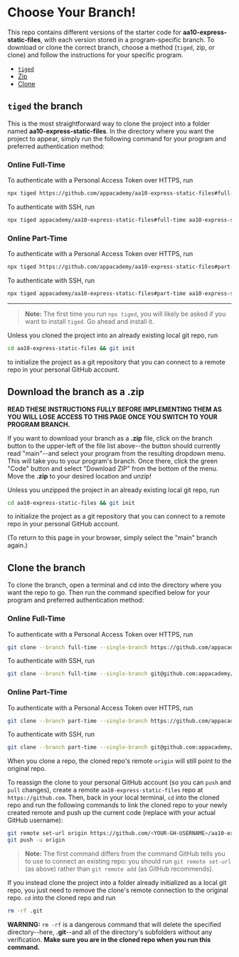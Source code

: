 # Choose Your Branch!

This repo contains different versions of the starter code for **aa10-express-static-files**,
with each version stored in a program-specific branch. To download or clone the
correct branch, choose a method (`tiged`, zip, or clone) and follow the
instructions for your specific program.

* [`tiged`](#tiged-the-branch)
* [Zip](#download-the-branch-as-a-zip)
* [Clone](#clone-the-branch)

## `tiged` the branch

This is the most straightforward way to clone the project into a folder named
**aa10-express-static-files**. In the directory where you want the project to appear, simply
run the following command for your program and preferred authentication method:

### Online Full-Time

To authenticate with a Personal Access Token over HTTPS, run

```sh
npx tiged https://github.com/appacademy/aa10-express-static-files#full-time aa10-express-static-files
```

To authenticate with SSH, run

```sh
npx tiged appacademy/aa10-express-static-files#full-time aa10-express-static-files
```

### Online Part-Time

To authenticate with a Personal Access Token over HTTPS, run

```sh
npx tiged https://github.com/appacademy/aa10-express-static-files#part-time aa10-express-static-files
```

To authenticate with SSH, run

```sh
npx tiged appacademy/aa10-express-static-files#part-time aa10-express-static-files
```

-----

> **Note:** The first time you run `npx tiged`, you will likely be asked if you
> want to install `tiged`. Go ahead and install it.

Unless you cloned the project into an already existing local git repo, run

```sh
cd aa10-express-static-files && git init
```

to initialize the project as a git repository that you can connect to a remote
repo in your personal GitHub account.

## Download the branch as a .zip

**READ THESE INSTRUCTIONS FULLY BEFORE IMPLEMENTING THEM AS YOU WILL LOSE ACCESS
TO THIS PAGE ONCE YOU SWITCH TO YOUR PROGRAM BRANCH.**

If you want to download your branch as a __.zip__ file, click on the branch
button to the upper-left of the file list above--the button should currently
read "main"--and select your program from the resulting dropdown menu. This will
take you to your program's branch. Once there, click the green "Code" button and
select "Download ZIP" from the bottom of the menu. Move the __.zip__ to your
desired location and unzip!

Unless you unzipped the project in an already existing local git repo, run

```sh
cd aa10-express-static-files && git init
```

to initialize the project as a git repository that you can connect to a remote
repo in your personal GitHub account.

(To return to this page in your browser, simply select the "main" branch again.)

## Clone the branch

To clone the branch, open a terminal and cd into the directory where you want
the repo to go. Then run the command specified below for your program and
preferred authentication method:

### Online Full-Time

To authenticate with a Personal Access Token over HTTPS, run

```sh
git clone --branch full-time --single-branch https://github.com/appacademy/aa10-express-static-files.git
```

To authenticate with SSH, run

```sh
git clone --branch full-time --single-branch git@github.com:appacademy/aa10-express-static-files.git
```

### Online Part-Time

To authenticate with a Personal Access Token over HTTPS, run

```sh
git clone --branch part-time --single-branch https://github.com/appacademy/aa10-express-static-files.git
```

To authenticate with SSH, run

```sh
git clone --branch part-time --single-branch git@github.com:appacademy/aa10-express-static-files.git
```

When you clone a repo, the cloned repo's remote `origin` will still point to the
original repo.

To reassign the clone to your personal GitHub account (so you can `push` and
`pull` changes), create a remote `aa10-express-static-files` repo at `https://github.com`.
Then, back in your local terminal, `cd` into the cloned repo and run the
following commands to link the cloned repo to your newly created remote and push
up the current code (replace <YOUR-GH-USERNAME> with your actual GitHub username):

```sh
git remote set-url origin https://github.com/<YOUR-GH-USERNAME>/aa10-express-static-files
git push -u origin
```

 > **Note:** The first command differs from the command GitHub tells you to use
 > to connect an existing repo: you should run `git remote set-url` (as above)
 > rather than `git remote add` (as GitHub recommends).

 If you instead clone the project into a folder already initialized as a local
 git repo, you just need to remove the clone's remote connection to the original
 repo. `cd` into the cloned repo and run

 ```sh
 rm -rf .git
 ```

**WARNING:** `rm -rf` is a dangerous command that will delete the specified
directory--here, __.git__--and all of the directory's subfolders without any
verification. **Make sure you are in the cloned repo when you run this
command.**
